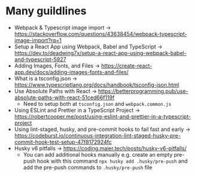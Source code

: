 # Many guildlines

- Webpack & Typescript image import -> https://stackoverflow.com/questions/43638454/webpack-typescript-image-import?rq=1
- Setup a React App using Webpack, Babel and TypeScript -> https://dev.to/deadwing7x/setup-a-react-app-using-webpack-babel-and-typescript-5927
- Adding Images, Fonts, and Files -> https://create-react-app.dev/docs/adding-images-fonts-and-files/
- What is a tsconfig.json -> https://www.typescriptlang.org/docs/handbook/tsconfig-json.html
- Use Absolute Paths with React -> https://betterprogramming.pub/use-absolute-paths-with-react-51ced66f119f
    - Need to setup both at `tsconfig.json` and `webpack.common.js`
- Using ESLint and Prettier in a TypeScript Project -> https://robertcooper.me/post/using-eslint-and-prettier-in-a-typescript-project
- Using lint-staged, husky, and pre-commit hooks to fail fast and early -> https://codeburst.io/continuous-integration-lint-staged-husky-pre-commit-hook-test-setup-47f8172924fc
- Husky v6 pitfalls -> https://coding.maier.tech/posts/husky-v6-pitfalls/
    - You can add additional hooks manually e.g. create an empty pre-push hook with this command `npx husky add .husky/pre-push` and add the pre-push commands to `.husky/pre-push` file